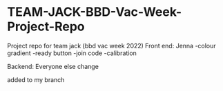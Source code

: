 # TEAM-JACK-BBD-Vac-Week-Project-Repo
 Project repo for team jack (bbd vac week 2022)
Front end:
 Jenna
 -colour gradient
 -ready button
 -join code
 -calibration
 
 
Backend:
Everyone else
change

added to my branch